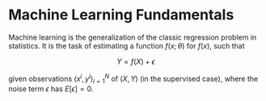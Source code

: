 # Machine Learning Fundamentals

Machine learning is the generalization of the classic regression problem in statistics. It is the task of estimating a function $f(x; \theta)$ for $f(x)$, such that

$$ Y = f(X) + \epsilon $$

given observations $(x^i, y^i)_{i=1}^N$ of $(X, Y)$ (in the supervised case), where the noise term $\epsilon$ has $E[\epsilon]=0$.
